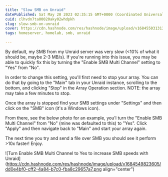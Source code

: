 ```yaml
---
title: "Slow SMB on Unraid"
datePublished: Sat May 20 2023 02:35:15 GMT+0000 (Coordinated Universal Time)
cuid: clhvdn7ta00020aky02whdpkh
slug: slow-smb-on-unraid
cover: https://cdn.hashnode.com/res/hashnode/image/upload/v1684550313136/8cea87ef-0996-4774-acf8-ac3e7b6bdad6.png
tags: homeserver, homelab, smb, unraid

---
```


By default, my SMB from my Unraid server was very slow (&lt;10% of what it should be, maybe 2-3 MB/s). If you're running into this issue, you may be able to quickly fix this by turning the "Enable SMB Multi Channel" setting to "Yes" from "No".

In order to change this setting, you'll first need to stop your array. You can do that by going to the "Main" tab in your Unraid instance, scrolling to the bottom, and clicking "Stop" in the Array Operation section. NOTE: the array may take a few minutes to stop.

Once the array is stopped find your SMB settings under "Settings" and then click on the "SMB" icon (it's a Windows icon).

From there, see the below photo for an example, you'l turn the "Enable SMB Multi Channel" from "No" (mine was defaulted to this) to "Yes". Click "Apply" and then navigate back to "Main" and start your array again.

The next time you try and send a file over SMB you should see it perform &gt;10x faster! Enjoy.

![Turn Enable SMB Multi Channel to Yes to increase SMB speeds with Unraid](https://cdn.hashnode.com/res/hashnode/image/upload/v1684549823605/dd0e4bf0-cff2-4a84-b7c0-fba8c29657a7.png align="center")